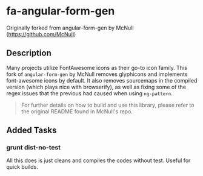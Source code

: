 # fa-angular-form-gen

Originally forked from angular-form-gen by McNull (https://github.com/McNull)

## Description

Many projects utilize FontAwesome icons as their go-to icon family. This fork of `angular-form-gen` by McNull removes glyphicons and implements font-awesome icons by default. It also removes sourcemaps in the compiled version (which plays nice with browserify), as well as fixing some of the regex issues that the previous had caused when using `ng-pattern`.

> For further details on how to build and use this library, please refer to the original README found in McNull's repo. 

## Added Tasks

### grunt dist-no-test

All this does is just cleans and compiles the codes without test. Useful for quick builds.